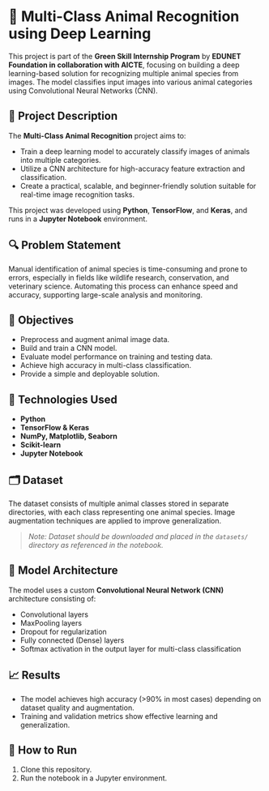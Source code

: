 # 🐾 Multi-Class Animal Recognition using Deep Learning

This project is part of the **Green Skill Internship Program** by **EDUNET Foundation in collaboration with AICTE**, focusing on building a deep learning-based solution for recognizing multiple animal species from images. The model classifies input images into various animal categories using Convolutional Neural Networks (CNN).

## 📌 Project Description

The **Multi-Class Animal Recognition** project aims to:
- Train a deep learning model to accurately classify images of animals into multiple categories.
- Utilize a CNN architecture for high-accuracy feature extraction and classification.
- Create a practical, scalable, and beginner-friendly solution suitable for real-time image recognition tasks.

This project was developed using **Python**, **TensorFlow**, and **Keras**, and runs in a **Jupyter Notebook** environment.

## 🔍 Problem Statement

Manual identification of animal species is time-consuming and prone to errors, especially in fields like wildlife research, conservation, and veterinary science. Automating this process can enhance speed and accuracy, supporting large-scale analysis and monitoring.

## 🎯 Objectives

- Preprocess and augment animal image data.
- Build and train a CNN model.
- Evaluate model performance on training and testing data.
- Achieve high accuracy in multi-class classification.
- Provide a simple and deployable solution.

## 🧠 Technologies Used

- **Python**
- **TensorFlow & Keras**
- **NumPy, Matplotlib, Seaborn**
- **Scikit-learn**
- **Jupyter Notebook**

## 🗂️ Dataset

The dataset consists of multiple animal classes stored in separate directories, with each class representing one animal species. Image augmentation techniques are applied to improve generalization.

> *Note: Dataset should be downloaded and placed in the `datasets/` directory as referenced in the notebook.*

## 🧱 Model Architecture

The model uses a custom **Convolutional Neural Network (CNN)** architecture consisting of:
- Convolutional layers
- MaxPooling layers
- Dropout for regularization
- Fully connected (Dense) layers
- Softmax activation in the output layer for multi-class classification

## 📈 Results

- The model achieves high accuracy (>90% in most cases) depending on dataset quality and augmentation.
- Training and validation metrics show effective learning and generalization.

## 🚀 How to Run

1. Clone this repository.
2. Run the notebook in a Jupyter environment.
